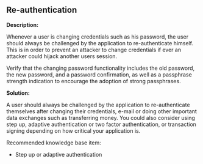 
Re-authentication
-------

**Description:**

Whenever a user is changing credentials such as his password, the user should always be 
challenged by the application to re-authenticate himself. This is in order to prevent an 
attacker to change credentials if ever an attacker could hijack another users session.

Verify that the changing password functionality includes the old password, 
the new password, and a password confirmation, as well as a passphrase strength indication
to encourage the adoption of strong passphrases.  

**Solution:**

A user should always be challenged by the application to re-authenticate themselves after 
changing their credentials, e-mail or doing other important data exchanges such as 
transferring money. You could also consider using step up, adaptive authentication or
two factor authentication, or transaction signing depending on how critical your 
application is.

Recommended knowledge base item:
- Step up or adaptive authentication

	
